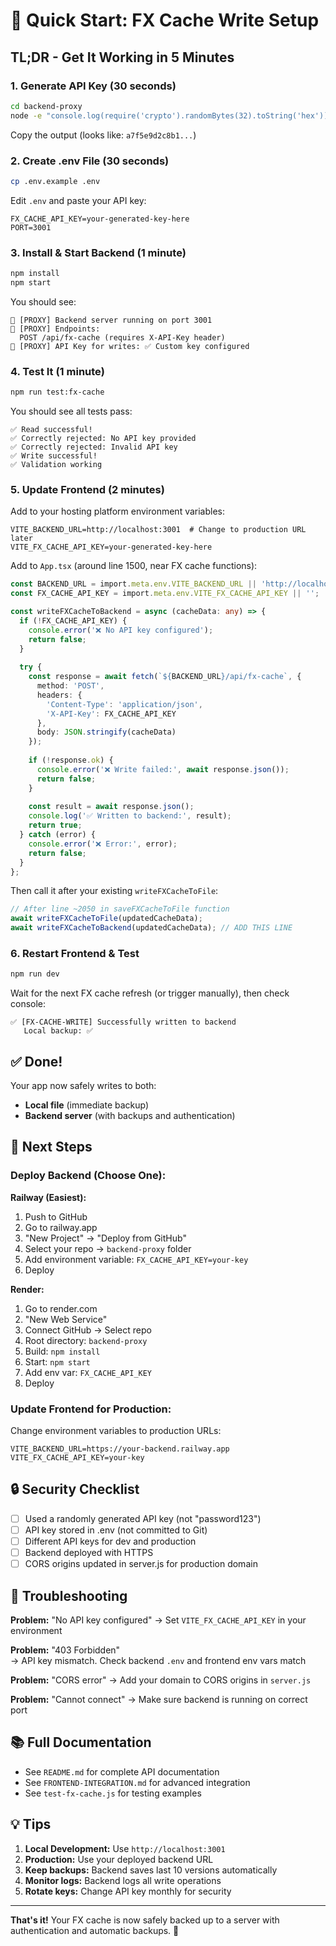 # 🚀 Quick Start: FX Cache Write Setup

## TL;DR - Get It Working in 5 Minutes

### 1. Generate API Key (30 seconds)

```bash
cd backend-proxy
node -e "console.log(require('crypto').randomBytes(32).toString('hex'))"
```

Copy the output (looks like: `a7f5e9d2c8b1...`)

### 2. Create .env File (30 seconds)

```bash
cp .env.example .env
```

Edit `.env` and paste your API key:
```
FX_CACHE_API_KEY=your-generated-key-here
PORT=3001
```

### 3. Install & Start Backend (1 minute)

```bash
npm install
npm start
```

You should see:
```
🚀 [PROXY] Backend server running on port 3001
📡 [PROXY] Endpoints:
  POST /api/fx-cache (requires X-API-Key header)
🔐 [PROXY] API Key for writes: ✅ Custom key configured
```

### 4. Test It (1 minute)

```bash
npm run test:fx-cache
```

You should see all tests pass:
```
✅ Read successful!
✅ Correctly rejected: No API key provided
✅ Correctly rejected: Invalid API key
✅ Write successful!
✅ Validation working
```

### 5. Update Frontend (2 minutes)

Add to your hosting platform environment variables:

```
VITE_BACKEND_URL=http://localhost:3001  # Change to production URL later
VITE_FX_CACHE_API_KEY=your-generated-key-here
```

Add to `App.tsx` (around line 1500, near FX cache functions):

```typescript
const BACKEND_URL = import.meta.env.VITE_BACKEND_URL || 'http://localhost:3001';
const FX_CACHE_API_KEY = import.meta.env.VITE_FX_CACHE_API_KEY || '';

const writeFXCacheToBackend = async (cacheData: any) => {
  if (!FX_CACHE_API_KEY) {
    console.error('❌ No API key configured');
    return false;
  }
  
  try {
    const response = await fetch(`${BACKEND_URL}/api/fx-cache`, {
      method: 'POST',
      headers: {
        'Content-Type': 'application/json',
        'X-API-Key': FX_CACHE_API_KEY
      },
      body: JSON.stringify(cacheData)
    });
    
    if (!response.ok) {
      console.error('❌ Write failed:', await response.json());
      return false;
    }
    
    const result = await response.json();
    console.log('✅ Written to backend:', result);
    return true;
  } catch (error) {
    console.error('❌ Error:', error);
    return false;
  }
};
```

Then call it after your existing `writeFXCacheToFile`:

```typescript
// After line ~2050 in saveFXCacheToFile function
await writeFXCacheToFile(updatedCacheData);
await writeFXCacheToBackend(updatedCacheData); // ADD THIS LINE
```

### 6. Restart Frontend & Test

```bash
npm run dev
```

Wait for the next FX cache refresh (or trigger manually), then check console:

```
✅ [FX-CACHE-WRITE] Successfully written to backend
   Local backup: ✅
```

## ✅ Done!

Your app now safely writes to both:
- **Local file** (immediate backup)
- **Backend server** (with backups and authentication)

## 🚀 Next Steps

### Deploy Backend (Choose One):

**Railway (Easiest):**
1. Push to GitHub
2. Go to railway.app
3. "New Project" → "Deploy from GitHub"
4. Select your repo → `backend-proxy` folder
5. Add environment variable: `FX_CACHE_API_KEY=your-key`
6. Deploy

**Render:**
1. Go to render.com
2. "New Web Service"
3. Connect GitHub → Select repo
4. Root directory: `backend-proxy`
5. Build: `npm install`
6. Start: `npm start`
7. Add env var: `FX_CACHE_API_KEY`
8. Deploy

### Update Frontend for Production:

Change environment variables to production URLs:

```
VITE_BACKEND_URL=https://your-backend.railway.app
VITE_FX_CACHE_API_KEY=your-key
```

## 🔒 Security Checklist

- [ ] Used a randomly generated API key (not "password123")
- [ ] API key stored in .env (not committed to Git)
- [ ] Different API keys for dev and production
- [ ] Backend deployed with HTTPS
- [ ] CORS origins updated in server.js for production domain

## 🐛 Troubleshooting

**Problem:** "No API key configured"
→ Set `VITE_FX_CACHE_API_KEY` in your environment

**Problem:** "403 Forbidden"  
→ API key mismatch. Check backend `.env` and frontend env vars match

**Problem:** "CORS error"
→ Add your domain to CORS origins in `server.js`

**Problem:** "Cannot connect"
→ Make sure backend is running on correct port

## 📚 Full Documentation

- See `README.md` for complete API documentation
- See `FRONTEND-INTEGRATION.md` for advanced integration
- See `test-fx-cache.js` for testing examples

## 💡 Tips

1. **Local Development:** Use `http://localhost:3001`
2. **Production:** Use your deployed backend URL
3. **Keep backups:** Backend saves last 10 versions automatically
4. **Monitor logs:** Backend logs all write operations
5. **Rotate keys:** Change API key monthly for security

---

**That's it!** Your FX cache is now safely backed up to a server with authentication and automatic backups. 🎉
